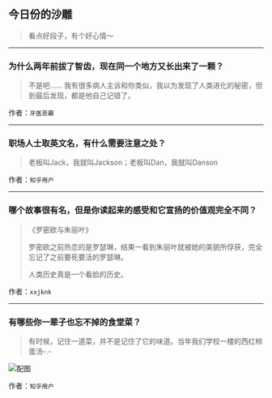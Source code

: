 ## 今日份的沙雕

> 看点好段子，有个好心情～


 
---

### 为什么两年前拔了智齿，现在同一个地方又长出来了一颗？

> 不是吧…… 我有很多病人主诉和你类似，我以为发现了人类进化的秘密，但到最后发现，都是他自己记错了。


作者：`牙医恶霸`

---

### 职场人士取英文名，有什么需要注意之处？

> 老板叫Jack，我就叫Jackson；老板叫Dan，我就叫Danson


作者：`知乎用户`

---

### 哪个故事很有名，但是你读起来的感受和它宣扬的价值观完全不同？

> 《罗密欧与朱丽叶》
> 
> 罗密欧之前热恋的是罗瑟琳，结果一看到朱丽叶就被她的美貌所俘获，完全忘记了之前要死要活的罗瑟琳。
> 
> 人类历史真是一个看脸的历史。


作者：`xxjknk`

---

### 有哪些你一辈子也忘不掉的食堂菜？

> 有时候，记住一道菜，并不是记住了它的味道。当年我们学校一楼的西红柿蛋汤-.-



![配图](http://pic2.zhimg.com/70/f041e092a0d0c6411eafde01579922e5_b.jpg)


作者：`知乎用户`